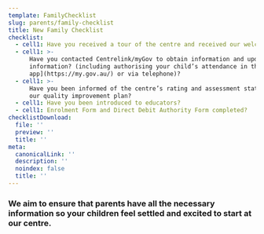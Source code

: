 ```yaml
---
template: FamilyChecklist
slug: parents/family-checklist
title: New Family Checklist
checklist:
  - cell1: Have you received a tour of the centre and received our welcome email?
  - cell1: >-
      Have you contacted Centrelink/myGov to obtain information and update your
      information? (including authorising your child’s attendance in the [mygov
      app](https://my.gov.au/) or via telephone)?
  - cell1: >-
      Have you been informed of the centre’s rating and assessment status and
      our quality improvement plan?
  - cell1: Have you been introduced to educators?
  - cell1: Enrolment Form and Direct Debit Authority Form completed?
checklistDownload:
  file: ''
  preview: ''
  title: ''
meta:
  canonicalLink: ''
  description: ''
  noindex: false
  title: ''
---
```

### We aim to ensure that parents have all the necessary information so your children feel settled and excited to start at our centre.
